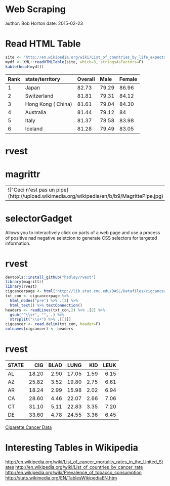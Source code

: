Web Scraping
========================================================
author: Bob Horton
date: 2015-02-23

Read HTML Table
========================================================

```r
site <- "http://en.wikipedia.org/wiki/List_of_countries_by_life_expectancy"
mydf <- XML::readHTMLTable(site, which=3, stringsAsFactors=F)
kable(head(mydf))
```



|Rank |state/territory    |Overall |Male  |Female |
|:----|:------------------|:-------|:-----|:------|
|1    |Japan              |82.73   |79.29 |86.96  |
|2    |Switzerland        |81.81   |79.31 |84.12  |
|3    |Hong Kong ( China) |81.61   |79.04 |84.30  |
|4    |Australia          |81.44   |79.12 |84     |
|5    |Italy              |81.37   |78.58 |83.98  |
|6    |Iceland            |81.28   |79.49 |83.05  |

rvest
========================================================

magrittr
========================================================

<table>
<tr><td>
!["Ceci n'est pas un pipe](http://upload.wikimedia.org/wikipedia/en/b/b9/MagrittePipe.jpg)
</td><td>
[%>%](http://cran.r-project.org/web/packages/magrittr/vignettes/magrittr.html)

</td></tr>
</table>

selectorGadget
========================================================

Allows you to interactively click on parts of a web page and use a process of positive nad negative seletcion to generate CSS selectors for targeted information.

rvest
========================================================


```r
devtools::install_github("hadley/rvest")
library(magrittr)
library(rvest)
cigcancerpage <- html("http://lib.stat.cmu.edu/DASL/Datafiles/cigcancerdat.html")
txt_con <- cigcancerpage %>% 
  html_nodes("pre") %>% .[2] %>% 
  html_text() %>% textConnection()
headers <- readLines(txt_con,2) %>% .[2] %>% 
  gsub("^\\s+", "", .) %>%
  strsplit("\\s+") %>% .[[1]]
cigcancer <- read.delim(txt_con, header=F)
colnames(cigcancer) <- headers
```

rvest
========================================================


|STATE |   CIG| BLAD|  LUNG|  KID| LEUK|
|:-----|-----:|----:|-----:|----:|----:|
|AL    | 18.20| 2.90| 17.05| 1.59| 6.15|
|AZ    | 25.82| 3.52| 19.80| 2.75| 6.61|
|AR    | 18.24| 2.99| 15.98| 2.02| 6.94|
|CA    | 28.60| 4.46| 22.07| 2.66| 7.06|
|CT    | 31.10| 5.11| 22.83| 3.35| 7.20|
|DE    | 33.60| 4.78| 24.55| 3.36| 6.45|

[Cigarette Cancer Data](http://lib.stat.cmu.edu/DASL/Datafiles/cigcancerdat.html)

Interesting Tables in Wikipedia
========================================================

http://en.wikipedia.org/wiki/List_of_cancer_mortality_rates_in_the_United_States
http://en.wikipedia.org/wiki/List_of_countries_by_cancer_rate
http://en.wikipedia.org/wiki/Prevalence_of_tobacco_consumption
http://stats.wikimedia.org/EN/TablesWikipediaEN.htm

